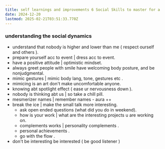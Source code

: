 ```yaml
---
title: self learnings and improvements 6 Social Skills to master for a Magnetic Aura
date: 2024-12-20
lastmod: 2025-02-21T03:51:33.770Z
---
```

### understanding the social dynamics

* understand that nobody is higher and lower than me ( respect ourself and others ).
* prepare yourself acc to event | dress acc to event.
* have a positive attitude | optimistic mindset.
* always greet people with smile have welcoming body posture, and be nonjudgmental.
* mimic gestures | mimic body lang, tone, gestures etc  .
* mimicing is an art don't make uncomfortable anyone.
* knowing abt spotlight effect ( ease ur nervousness down ).
* nobody is thinking abt us | so take a chill pill.
* mesmerizer names | remember names - aura ++
* break the ice | make the small talk more interesting.
  * ask open ended questions (what did you do in weekend).
  * how is your work | what are the interesting projects u are working on.
  * complements works | personality complements .
  * personal achievements .
  * go with the flow .
* don't be interesting be interested ( be good listener )
